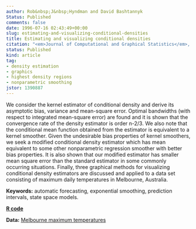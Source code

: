 ```yaml
---
author: Rob&nbsp;J&nbsp;Hyndman and David Bashtannyk
Status: Published
comments: false
date: 1996-07-16 02:43:49+00:00
slug: estimating-and-visualizing-conditional-densities
title: Estimating and visualizing conditional densities
citation: "<em>Journal of Computational and Graphical Statistics</em>, <b>5</b>, 315-336"
status: Published
kind: article
tag:
- density estimation
- graphics
- highest density regions
- nonparametric smoothing
jstor: 1390887
---
```


We consider the kernel estimator of conditional density and derive its asymptotic bias, variance and mean-square error. Optimal bandwidths (with respect to integrated mean-square error) are found and it is shown that the convergence rate of the density estimator is order n-2/3. We also note that the conditional mean function obtained from the estimator is equivalent to a kernel smoother. Given the undesirable bias properties of kernel smoothers, we seek a modified conditional density estimator which has mean equivalent to some other nonparametric regression smoother with better bias properties. It is also shown that our modified estimator has smaller mean square error than the standard estimator in some commonly occurring situations. Finally, three graphical methods for visualizing conditional density estimators are discussed and applied to a data set consisting of maximum daily temperatures in Melbourne, Australia.

**Keywords:** automatic forecasting, exponential smoothing, prediction intervals, state space models.

**[R code](http://github.com/robjhyndman/hdrcde)**

**Data:** [Melbourne maximum temperatures](https://robjhyndman.com/tsdldata/data/melbmax.dat)

